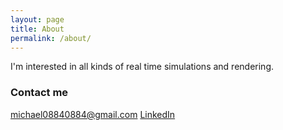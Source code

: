```yaml
---
layout: page
title: About
permalink: /about/
---
```


I'm interested in all kinds of real time simulations and rendering.

### Contact me

[michael08840884@gmail.com](mailto:michael08840884@gmail.com)
[LinkedIn](https://www.linkedin.com/in/moroz-mykhailo-86847a1b4)